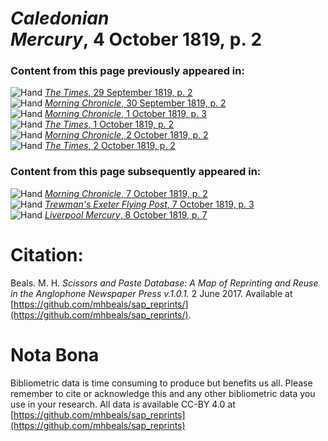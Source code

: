 # *Caledonian Mercury*, 4 October 1819, p. 2  
  
### Content from this page previously appeared in:  
![Hand](http://scissorsandpaste.net/wp-content/uploads/2017/06/smallhandpointer.png) [*The Times*, 29 September 1819, p. 2](https://mhbeals.github.io/sap_html/The-Times/The-Times-29-September-1819-p-2)  
![Hand](http://scissorsandpaste.net/wp-content/uploads/2017/06/smallhandpointer.png) [*Morning Chronicle*, 30 September 1819, p. 2](https://mhbeals.github.io/sap_html/Morning-Chronicle/Morning-Chronicle-30-September-1819-p-2)  
![Hand](http://scissorsandpaste.net/wp-content/uploads/2017/06/smallhandpointer.png) [*Morning Chronicle*, 1 October 1819, p. 3](https://mhbeals.github.io/sap_html/Morning-Chronicle/Morning-Chronicle-1-October-1819-p-3)  
![Hand](http://scissorsandpaste.net/wp-content/uploads/2017/06/smallhandpointer.png) [*The Times*, 1 October 1819, p. 2](https://mhbeals.github.io/sap_html/The-Times/The-Times-1-October-1819-p-2)  
![Hand](http://scissorsandpaste.net/wp-content/uploads/2017/06/smallhandpointer.png) [*Morning Chronicle*, 2 October 1819, p. 2](https://mhbeals.github.io/sap_html/Morning-Chronicle/Morning-Chronicle-2-October-1819-p-2)  
![Hand](http://scissorsandpaste.net/wp-content/uploads/2017/06/smallhandpointer.png) [*The Times*, 2 October 1819, p. 2](https://mhbeals.github.io/sap_html/The-Times/The-Times-2-October-1819-p-2)  
  
### Content from this page subsequently appeared in:  
![Hand](http://scissorsandpaste.net/wp-content/uploads/2017/06/smallhandpointer.png) [*Morning Chronicle*, 7 October 1819, p. 2](https://mhbeals.github.io/sap_html/Morning-Chronicle/Morning-Chronicle-7-October-1819-p-2)  
![Hand](http://scissorsandpaste.net/wp-content/uploads/2017/06/smallhandpointer.png) [*Trewman's Exeter Flying Post*, 7 October 1819, p. 3](https://mhbeals.github.io/sap_html/Trewman's-Exeter-Flying-Post/Trewman's-Exeter-Flying-Post-7-October-1819-p-3)  
![Hand](http://scissorsandpaste.net/wp-content/uploads/2017/06/smallhandpointer.png) [*Liverpool Mercury*, 8 October 1819, p. 7](https://mhbeals.github.io/sap_html/Liverpool-Mercury/Liverpool-Mercury-8-October-1819-p-7)  


# Citation: 

Beals. M. H. *Scissors and Paste Database: A Map of Reprinting and Reuse in the Anglophone Newspaper Press v.1.0.1.* 2 June 2017. Available at [https://github.com/mhbeals/sap_reprints/](https://github.com/mhbeals/sap_reprints/). 

# Nota Bona

Bibliometric data is time consuming to produce but benefits us all. Please remember to cite or acknowledge this and any other bibliometric data you use in your research. All data is available CC-BY 4.0 at [https://github.com/mhbeals/sap_reprints](https://github.com/mhbeals/sap_reprints)